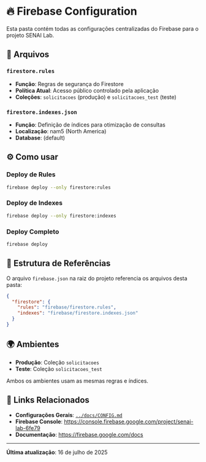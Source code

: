# 🔥 Firebase Configuration

Esta pasta contém todas as configurações centralizadas do Firebase para o projeto SENAI Lab.

## 📁 Arquivos

### `firestore.rules`
- **Função**: Regras de segurança do Firestore
- **Política Atual**: Acesso público controlado pela aplicação
- **Coleções**: `solicitacoes` (produção) e `solicitacoes_test` (teste)

### `firestore.indexes.json`
- **Função**: Definição de índices para otimização de consultas
- **Localização**: nam5 (North America)
- **Database**: (default)

## ⚙️ Como usar

### Deploy de Rules
```bash
firebase deploy --only firestore:rules
```

### Deploy de Indexes  
```bash
firebase deploy --only firestore:indexes
```

### Deploy Completo
```bash
firebase deploy
```

## 🔄 Estrutura de Referências

O arquivo `firebase.json` na raiz do projeto referencia os arquivos desta pasta:

```json
{
  "firestore": {
    "rules": "firebase/firestore.rules",
    "indexes": "firebase/firestore.indexes.json"
  }
}
```

## 🌍 Ambientes

- **Produção**: Coleção `solicitacoes`
- **Teste**: Coleção `solicitacoes_test`

Ambos os ambientes usam as mesmas regras e índices.

## 🔗 Links Relacionados

- **Configurações Gerais**: [`../docs/CONFIG.md`](../docs/CONFIG.md)
- **Firebase Console**: https://console.firebase.google.com/project/senai-lab-6fe79
- **Documentação**: https://firebase.google.com/docs

---

**Última atualização**: 16 de julho de 2025
